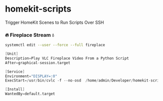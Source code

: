 # homekit-scripts
Trigger HomeKit Scenes to Run Scripts Over SSH

### 🔥 Fireplace Stream 💧

```bash
systemctl edit --user --force --full fireplace
```

```s
[Unit]
Description=Play VLC Fireplace Video From a Python Script
After=graphical-session.target

[Service]
Environment="DISPLAY=:0"
ExecStart=/usr/bin/cvlc -f --no-osd  /home/admin/Developer/homekit-scripts/fireplace-stream/fireplace.mp4 -L

[Install]
WantedBy=default.target
```
